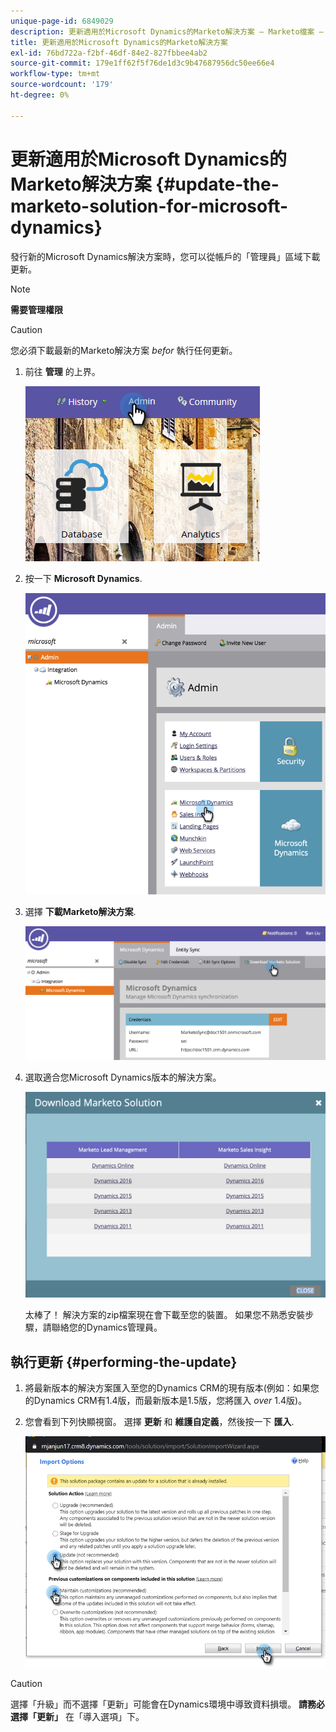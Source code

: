 ```yaml
---
unique-page-id: 6849029
description: 更新適用於Microsoft Dynamics的Marketo解決方案 — Marketo檔案 — 產品檔案
title: 更新適用於Microsoft Dynamics的Marketo解決方案
exl-id: 76bd722a-f2bf-46df-84e2-827fbbee4ab2
source-git-commit: 179e1ff62f5f76de1d3c9b47687956dc50ee66e4
workflow-type: tm+mt
source-wordcount: '179'
ht-degree: 0%

---
```


# 更新適用於Microsoft Dynamics的Marketo解決方案 {#update-the-marketo-solution-for-microsoft-dynamics}

發行新的Microsoft Dynamics解決方案時，您可以從帳戶的「管理員」區域下載更新。

>[!NOTE]
>
>**需要管理權限**

>[!CAUTION]
>
>您必須下載最新的Marketo解決方案 _befor_ 執行任何更新。

1. 前往 **管理** 的上界。

   ![](assets/admin.png)

1. 按一下 **Microsoft Dynamics**.

   ![](assets/image2015-3-16-10-3a51-3a25.png)

1. 選擇 **下載Marketo解決方案**.

   ![](assets/image2015-3-16-10-3a52-3a1.png)

1. 選取適合您Microsoft Dynamics版本的解決方案。

   ![](assets/msd-online.png)

   太棒了！ 解決方案的zip檔案現在會下載至您的裝置。 如果您不熟悉安裝步驟，請聯絡您的Dynamics管理員。

## 執行更新 {#performing-the-update}

1. 將最新版本的解決方案匯入至您的Dynamics CRM的現有版本(例如：如果您的Dynamics CRM有1.4版，而最新版本是1.5版，您將匯入 _over_ 1.4版)。

1. 您會看到下列快顯視窗。 選擇 **更新** 和 **維護自定義**，然後按一下 **匯入**.

   ![](assets/update-the-marketo-solution-for-microsoft-dynamics-5.png)

>[!CAUTION]
>
>選擇「升級」而不選擇「更新」可能會在Dynamics環境中導致資料損壞。 **請務必選擇「更新」** 在「導入選項」下。

